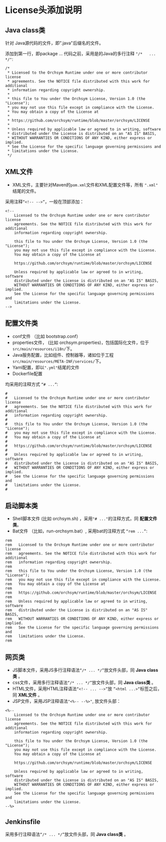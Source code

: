 # License头添加说明

## Java class类
针对 Java源代码的文件，即".java"后缀名的文件。

添加到第一行，即package ... 代码之前，采用是的Java的多行注释 `"/*   ... */"`:

```
/*
 * Licensed to the Orchsym Runtime under one or more contributor license
 * agreements. See the NOTICE file distributed with this work for additional
 * information regarding copyright ownership.
 * 
 * this file to You under the Orchsym License, Version 1.0 (the "License");
 * you may not use this file except in compliance with the License.
 * You may obtain a copy of the License at
 * 
 * https://github.com/orchsym/runtime/blob/master/orchsym/LICENSE
 * 
 * Unless required by applicable law or agreed to in writing, software
 * distributed under the License is distributed on an "AS IS" BASIS,
 * WITHOUT WARRANTIES OR CONDITIONS OF ANY KIND, either express or implied.
 * See the License for the specific language governing permissions and
 * limitations under the License.
 */
```

## XML文件
- XML文件，主要针对Maven的`pom.xml`文件和XML配置文件等，所有 `".xml"` 结尾的文件。

采用注释`“<!-- -->”`，一般在顶部添加：

```
<!--
    Licensed to the Orchsym Runtime under one or more contributor license
    agreements. See the NOTICE file distributed with this work for additional
    information regarding copyright ownership.

    this file to You under the Orchsym License, Version 1.0 (the "License");
    you may not use this file except in compliance with the License.
    You may obtain a copy of the License at

    https://github.com/orchsym/runtime/blob/master/orchsym/LICENSE

    Unless required by applicable law or agreed to in writing, software
    distributed under the License is distributed on an "AS IS" BASIS,
    WITHOUT WARRANTIES OR CONDITIONS OF ANY KIND, either express or implied.
    See the License for the specific language governing permissions and
    limitations under the License.
-->

```

## 配置文件类
- conf文件 （比如 bootstrap.conf）
- properties文件， (比如 orchsym.properties)，包括国际化文件，位于`src/main/resources/i18n/`下。
- Java服务配置，比如组件、控制器等，诸如位于工程 `src/main/resources/META-INF/services/`下。
- Yaml配置，即以`".yml"`结尾的文件
- Dockerfile配置

均采用的注释方式 `“# ...”`:

```
#
#   Licensed to the Orchsym Runtime under one or more contributor license
#   agreements. See the NOTICE file distributed with this work for additional
#   information regarding copyright ownership.
#
#   this file to You under the Orchsym License, Version 1.0 (the "License");
#   you may not use this file except in compliance with the License.
#   You may obtain a copy of the License at
#
#   https://github.com/orchsym/runtime/blob/master/orchsym/LICENSE
#
#   Unless required by applicable law or agreed to in writing, software
#   distributed under the License is distributed on an "AS IS" BASIS,
#   WITHOUT WARRANTIES OR CONDITIONS OF ANY KIND, either express or implied.
#   See the License for the specific language governing permissions and
#   limitations under the License.
#
```


## 启动脚本类

- Shell脚本文件 (比如 orchsym.sh) ，采用`"# ..."`的注释方式，同 **配置文件类**。
- Bat文件 （比如，run-orchsym.bat）, 采用bat的注释方式 `“rem ...”`:

```
rem
rem   Licensed to the Orchsym Runtime under one or more contributor license
rem   agreements. See the NOTICE file distributed with this work for additional
rem   information regarding copyright ownership.
rem
rem   this file to You under the Orchsym License, Version 1.0 (the "License");
rem   you may not use this file except in compliance with the License.
rem   You may obtain a copy of the License at
rem
rem   https://github.com/orchsym/runtime/blob/master/orchsym/LICENSE
rem
rem   Unless required by applicable law or agreed to in writing, software
rem   distributed under the License is distributed on an "AS IS" BASIS,
rem   WITHOUT WARRANTIES OR CONDITIONS OF ANY KIND, either express or implied.
rem   See the License for the specific language governing permissions and
rem   limitations under the License.
rem
```


## 网页类
- JS脚本文件，采用JS多行注释语法`“/* ... */”`放文件头部，同 **Java class类** 。
- css文件，采用多行注释语法`“/* ... */”`放文件头部，同 **Java class类** 。
- HTML文件，采用HTML注释语法`“<!-- ... -->”`放 `”<html ...>“`标签之后，同 **XML文件** 。
- JSP文件，采用JSP注释语法`"<%-- --%>"`, 放文件头部：

```
<%--
    Licensed to the Orchsym Runtime under one or more contributor license
    agreements. See the NOTICE file distributed with this work for additional
    information regarding copyright ownership.

    this file to You under the Orchsym License, Version 1.0 (the "License");
    you may not use this file except in compliance with the License.
    You may obtain a copy of the License at

    https://github.com/orchsym/runtime/blob/master/orchsym/LICENSE

    Unless required by applicable law or agreed to in writing, software
    distributed under the License is distributed on an "AS IS" BASIS,
    WITHOUT WARRANTIES OR CONDITIONS OF ANY KIND, either express or implied.
    See the License for the specific language governing permissions and
    limitations under the License.
--%>
```

## Jenkinsfile

采用多行注释语法`“/* ... */”`放文件头部，同 **Java class类** 。

